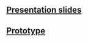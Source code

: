 ## [Presentation slides](https://www.canva.com/design/DAF7MiuDYTM/8xLNqeLUO6m2fmH_ZhQEwA/view?utm_content=DAF7MiuDYTM&utm_campaign=designshare&utm_medium=link&utm_source=editor)

## [Prototype](https://www.figma.com/file/Wn6EBuUK9Hw2xImITDkDka/Untitled?type=design&node-id=0%3A1&mode=design&t=lBDYElZkCPhHRsd9-1)
